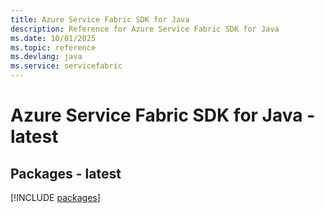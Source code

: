 ```yaml
---
title: Azure Service Fabric SDK for Java
description: Reference for Azure Service Fabric SDK for Java
ms.date: 10/01/2025
ms.topic: reference
ms.devlang: java
ms.service: servicefabric
---
```

# Azure Service Fabric SDK for Java - latest
## Packages - latest
[!INCLUDE [packages](service-fabric-index.md)]
